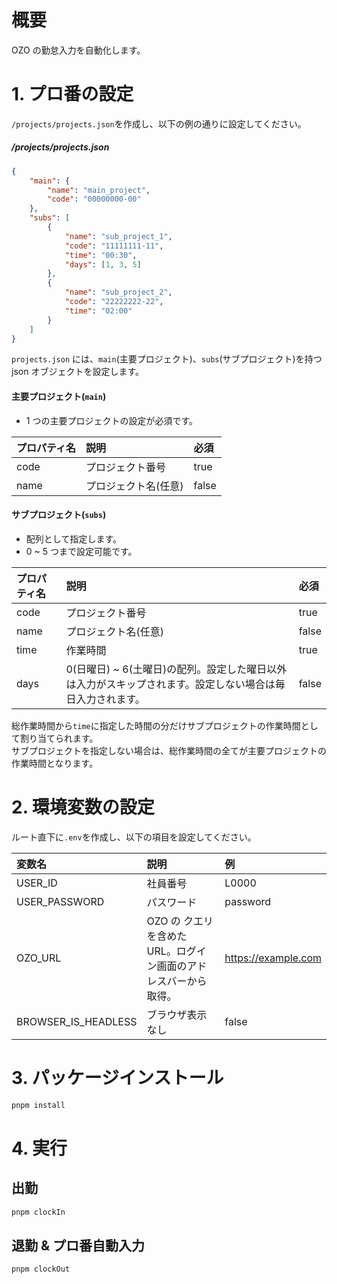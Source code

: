 # 概要

OZO の勤怠入力を自動化します。

# 1. プロ番の設定

`/projects/projects.json`を作成し、以下の例の通りに設定してください。

##### /projects/projects.json

```json
{
	"main": {
		"name": "main_project",
		"code": "00000000-00"
	},
	"subs": [
		{
			"name": "sub_project_1",
			"code": "11111111-11",
			"time": "00:30",
			"days": [1, 3, 5]
		},
		{
			"name": "sub_project_2",
			"code": "22222222-22",
			"time": "02:00"
		}
	]
}
```

`projects.json` には、`main`(主要プロジェクト)、`subs`(サブプロジェクト)を持つ json オブジェクトを設定します。

#### 主要プロジェクト(`main`)

-   1 つの主要プロジェクトの設定が必須です。

| プロパティ名 | 説明                 | 必須  |
| :----------- | :------------------- | :---- |
| code         | プロジェクト番号     | true  |
| name         | プロジェクト名(任意) | false |

#### サブプロジェクト(`subs`)

-   配列として指定します。
-   0 ~ 5 つまで設定可能です。

| プロパティ名 | 説明                                                                                                      | 必須  |
| :----------- | :-------------------------------------------------------------------------------------------------------- | :---- |
| code         | プロジェクト番号                                                                                          | true  |
| name         | プロジェクト名(任意)                                                                                      | false |
| time         | 作業時間                                                                                                  | true  |
| days         | 0(日曜日) ~ 6(土曜日)の配列。設定した曜日以外は入力がスキップされます。設定しない場合は毎日入力されます。 | false |

総作業時間から`time`に指定した時間の分だけサブプロジェクトの作業時間として割り当てられます。  
サブプロジェクトを指定しない場合は、総作業時間の全てが主要プロジェクトの作業時間となります。

# 2. 環境変数の設定

ルート直下に`.env`を作成し、以下の項目を設定してください。

| 変数名              | 説明                                                            | 例                  |
| :------------------ | :-------------------------------------------------------------- | :------------------ |
| USER_ID             | 社員番号                                                        | L0000               |
| USER_PASSWORD       | パスワード                                                      | password            |
| OZO_URL             | OZO の クエリを含めた URL。ログイン画面のアドレスバーから取得。 | https://example.com |
| BROWSER_IS_HEADLESS | ブラウザ表示なし                                                | false               |

# 3. パッケージインストール

```bash
pnpm install
```

# 4. 実行

## 出勤

```bash
pnpm clockIn
```

## 退勤 & プロ番自動入力

```bash
pnpm clockOut
```
